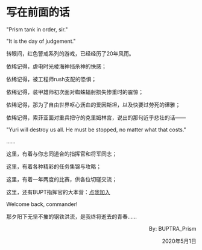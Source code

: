 # 写在前面的话

"Prism tank in order, sir."

"It is the day of judgement."

转眼间，红色警戒系列的游戏，已经经历了20年风雨。

依稀记得，虐电时光棱海神挡杀神的快感；

依稀记得，被工程师rush支配的恐惧；

依稀记得，装甲雄师初次面对蜘蛛辐射损失惨重时的震惊；

依稀记得，那为了自由世界呕心沥血的爱因斯坦，以及快要过劳死的谭雅；

依稀记得，索菲亚面对重兵把守的克里姆林宫，说出的那句近乎悲壮的话——

"Yuri will destroy us all. He must be stopped, no matter what that costs."

……

这里，有着与你志同道合的指挥官和将军同志；

这里，有着各种精彩的任务集锦与攻略；

这里，有着一年两度的比赛，供各位切磋交流；

这里，还有BUPT指挥官的大本营：[点我加入](https://jq.qq.com/?_wv=1027&k=5mIhFIF)

Welcome back, commander!

那夕阳下无坚不摧的钢铁洪流，是我终将逝去的青春……

<p align="right">By: BUPTRA_Prism</p>

<p align="right">2020年5月1日</p>
